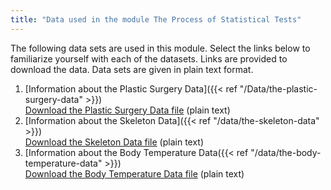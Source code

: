 ```yaml
---
title: "Data used in the module The Process of Statistical Tests"
---
```


The following data sets are used in this module. Select the links below to familiarize yourself with each of the datasets. Links are provided to download the data. Data sets are given in plain text format.

1. [Information about the Plastic Surgery Data]({{< ref "/Data/the-plastic-surgery-data" >}})  
[Download the Plastic Surgery Data file](../../../data/agechange.txt) (plain text)
2. [Information about the Skeleton Data]({{< ref "/data/the-skeleton-data" >}})  
[Download the Skeleton Data file](../../../data/SkeletonDatacomplete.txt) (plain text)
3. [Information about the Body Temperature Data({{< ref "/data/the-body-temperature-data" >}})  
[Download the Body Temperature Data file](../../../data/TempData.txt) (plain text)